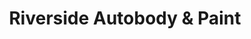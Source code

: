 ---
title: "Riverside Autobody & Paint"
url: /mesa/riverside-autobody-and-paint/
shop: car repair
---